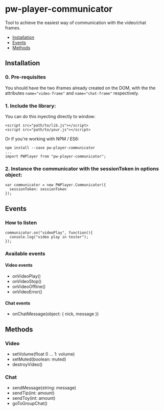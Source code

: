 # pw-player-communicator

Tool to achieve the easiest way of communication with the video/chat frames.

 - [Installation](#Installation)
 - [Events](#Events)
 - [Methods](#Methods)

## Installation

### 0. Pre-requisites

You should have the two iframes already created on the DOM, with the the attributes `name="video-frame"` and `name="chat-frame"` respectively.

### 1. Include the library:

You can do this inyecting directly to window:

    <script src="path/to/lib.js"></script>
    <script src="path/to/your.js"></script>

Or if you're working with NPM / ES6:

    npm install --save pw-player-communicator
    ...
    import PWPlayer from "pw-player-communicator";


### 2. Instance the communicator with the sessionToken in options object:

    var communicator = new PWPlayer.Communicator({
      sessionToken: sessionToken
    });

## Events

### How to listen

    communicator.on("videoPlay", function(){
      console.log("video play in tester");
    });

### Available events

#### Video events

  - onVideoPlay()
  - onVideoStop()
  - onVideoOffline()
  - onVideoError()

#### Chat events

  - onChatMessage(object: { nick, message })

## Methods

### Video

  - setVolume(float 0 ... 1: volume)
  - setMuted(boolean: muted)
  - destroyVideo()

### Chat

  - sendMessage(string: message)
  - sendTip(int: amount)
  - sendToy(int: amount)
  - goToGroupChat()
